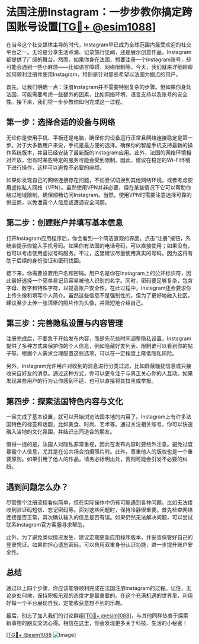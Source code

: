 # 法国注册Instagram：一步步教你搞定跨国账号设置[[TG💪+ @esim1088](https://t.me/s/esim1088)]

在当今这个社交媒体主导的时代，Instagram早已成为全球范围内最受欢迎的社交平台之一。无论是分享生活点滴、记录旅行见闻，还是展示创意作品，Instagram都提供了广阔的舞台。然而，如果你身在法国，想要注册一个Instagram账号，却可能会遇到一些小麻烦——比如语言障碍、网络限制等。今天，我们就来详细聊聊如何顺利注册并使用Instagram，特别是针对那些希望以法国为据点的用户。

首先，让我们明确一点：注册Instagram并不需要特别复杂的步骤。但如果你身处法国，可能需要考虑一些额外的因素，比如网络环境、语言支持以及账号的安全性。接下来，我们将一步步教你如何完成这一过程。

## 第一步：选择合适的设备与网络

无论你是使用手机、平板还是电脑，确保你的设备运行正常且网络连接稳定是第一步。对于大多数用户来说，手机是最方便的选择。确保你的智能手机支持最新的操作系统版本，并且已经安装了最新版的Instagram应用。此外，法国的网络环境相对开放，但有时某些特定的服务可能会受到限制。因此，建议在稳定的Wi-Fi环境下进行操作，这样可以避免不必要的麻烦。

如果你发现自己的网络连接存在问题，不妨尝试切换到其他网络环境，或者考虑使用虚拟私人网络（VPN）。虽然使用VPN并非必要，但在某些情况下它可以帮助你绕过地域限制，确保顺畅访问Instagram。当然，使用VPN时需要注意选择可靠的供应商，以免泄露个人信息或遭遇安全问题。

## 第二步：创建账户并填写基本信息

打开Instagram应用程序后，你会看到一个简洁直观的界面。点击“注册”按钮，系统会提示你输入手机号码。如果你有法国的电话号码，可以直接使用；如果没有，也可以考虑使用虚拟号码服务。不过，这里建议尽量使用真实的号码，因为这将有助于后续的身份验证和密码找回。

接下来，你需要设置用户名和密码。用户名是你在Instagram上的公开标识符，因此最好选择一个简单易记且容易被他人识别的名字。同时，密码要足够复杂，包含字母、数字和特殊字符，以提高账户安全性。在此过程中，Instagram还会要求你上传头像和填写个人简介。虽然这些信息不是强制性的，但为了更好地融入社区，建议至少上传一张清晰的照片作为头像，并简短地介绍自己。

## 第三步：完善隐私设置与内容管理

注册完成后，不要急于开始发布内容，而是先花些时间调整隐私设置。Instagram提供了多种方式来保护你的个人信息，例如隐藏好友列表、限制谁可以看到你的帖子等。根据个人需求合理配置这些选项，可以在一定程度上降低隐私风险。

另外，Instagram允许用户对收到的消息进行分类过滤，比如屏蔽骚扰信息或只接收来自好友的消息。通过这种方式，你可以更专注于与真正关心你的人互动。如果发现某些用户的行为让你感到不适，也可以直接将其拉黑或举报。

## 第四步：探索法国特色内容与文化

一旦完成了基本设置，就可以开始浏览法国本地的内容了。Instagram上有许多法国特色的标签和话题，比如美食、时尚、艺术等。通过关注相关账号，你可以快速融入当地的文化氛围，并结识志同道合的朋友。

值得一提的是，法国人对隐私非常重视，因此在发布内容时要格外注意。避免过度暴露个人信息，尤其是在公共场合拍摄照片时。此外，尊重他人的版权也是一个重要原则。如果引用了他人的作品，请务必标明出处，否则可能会引发不必要的纠纷。

## 遇到问题怎么办？

尽管整个注册流程看似简单，但在实际操作中仍有可能遇到各种问题。比如无法接收到验证码短信、忘记密码等。面对这些问题时，保持冷静很重要。首先检查网络连接是否正常，其次确认输入的信息是否有误。如果仍然无法解决问题，可以尝试联系Instagram官方客服寻求帮助。

此外，为了避免类似情况发生，建议定期更新应用程序版本，并妥善保管好自己的登录凭证。如果你担心遗忘密码，可以启用双重身份认证功能，进一步提升账户安全性。

## 总结

通过以上四个步骤，你应该能够顺利完成在法国注册Instagram的过程。记住，无论身处何地，保持积极乐观的态度才是最重要的。在这个充满机遇的世界里，利用好每一个平台展现自我，定能收获意想不到的乐趣。

最后，别忘了加入我们的讨论群组[[TG💪+ @esim1088](https://t.me/s/esim1088)]，与其他同样热衷于探索新事物的朋友交流心得。相信在这里，你会发现更多关于科技、生活的小秘密！

[[TG💪+ @esim1088](https://t.me/s/esim1088) ![Image](https://i.postimg.cc/4NQfJmqS/Snipaste-2025-05-13-00-14-12.png)]